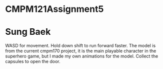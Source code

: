 # CMPM121Assignment5
# Sung Baek

WASD for movement.  Hold down shift to run forward faster.  The model is from
the current cmpm170 project, it is the main playable character in the superhero
game, but I made my own animations for the model. Collect the capsules to open 
the door. 